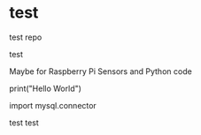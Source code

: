# test
test repo

test

Maybe for Raspberry Pi Sensors and Python code

print("Hello World")

import mysql.connector

test
test
